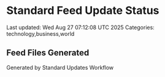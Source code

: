 # Standard Feed Update Status
Last updated: Wed Aug 27 07:12:08 UTC 2025
Categories: technology,business,world

## Feed Files Generated

Generated by Standard Updates Workflow
